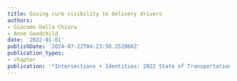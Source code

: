 ```yaml
---
title: Giving curb visibility to delivery drivers
authors:
- Giacomo Dalla Chiara
- Anne Goodchild
date: '2022-01-01'
publishDate: '2024-07-22T04:23:50.252066Z'
publication_types:
- chapter
publication: '*Intersections + Identities: 2022 State of Transportation Planning*'
---
```

